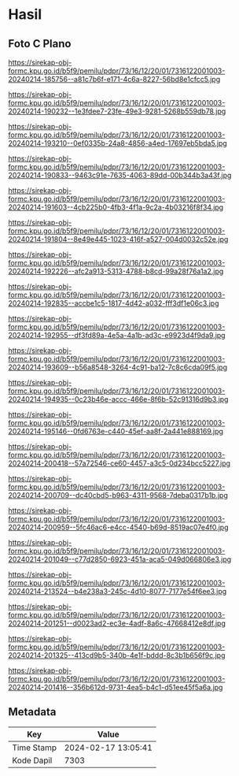 # Hasil

## Foto C Plano

https://sirekap-obj-formc.kpu.go.id/b5f9/pemilu/pdpr/73/16/12/20/01/7316122001003-20240214-185756--a81c7b6f-e171-4c6a-8227-56bd8e1cfcc5.jpg

https://sirekap-obj-formc.kpu.go.id/b5f9/pemilu/pdpr/73/16/12/20/01/7316122001003-20240214-190232--1e3fdee7-23fe-49e3-9281-5268b559db78.jpg

https://sirekap-obj-formc.kpu.go.id/b5f9/pemilu/pdpr/73/16/12/20/01/7316122001003-20240214-193210--0ef0335b-24a8-4856-a4ed-17697eb5bda5.jpg

https://sirekap-obj-formc.kpu.go.id/b5f9/pemilu/pdpr/73/16/12/20/01/7316122001003-20240214-190833--9463c91e-7635-4063-89dd-00b344b3a43f.jpg

https://sirekap-obj-formc.kpu.go.id/b5f9/pemilu/pdpr/73/16/12/20/01/7316122001003-20240214-191603--4cb225b0-4fb3-4f1a-9c2a-4b03216f8f34.jpg

https://sirekap-obj-formc.kpu.go.id/b5f9/pemilu/pdpr/73/16/12/20/01/7316122001003-20240214-191804--8e49e445-1023-416f-a527-004d0032c52e.jpg

https://sirekap-obj-formc.kpu.go.id/b5f9/pemilu/pdpr/73/16/12/20/01/7316122001003-20240214-192226--afc2a913-5313-4788-b8cd-99a28f76a1a2.jpg

https://sirekap-obj-formc.kpu.go.id/b5f9/pemilu/pdpr/73/16/12/20/01/7316122001003-20240214-192835--accbe1c5-1817-4d42-a032-fff3df1e06c3.jpg

https://sirekap-obj-formc.kpu.go.id/b5f9/pemilu/pdpr/73/16/12/20/01/7316122001003-20240214-192955--df3fd89a-4e5a-4a1b-ad3c-e9923d4f9da9.jpg

https://sirekap-obj-formc.kpu.go.id/b5f9/pemilu/pdpr/73/16/12/20/01/7316122001003-20240214-193609--b56a8548-3264-4c91-ba12-7c8c6cda09f5.jpg

https://sirekap-obj-formc.kpu.go.id/b5f9/pemilu/pdpr/73/16/12/20/01/7316122001003-20240214-194935--0c23b46e-accc-466e-8f6b-52c91316d9b3.jpg

https://sirekap-obj-formc.kpu.go.id/b5f9/pemilu/pdpr/73/16/12/20/01/7316122001003-20240214-195146--0fd6763e-c440-45ef-aa8f-2a441e888169.jpg

https://sirekap-obj-formc.kpu.go.id/b5f9/pemilu/pdpr/73/16/12/20/01/7316122001003-20240214-200418--57a72546-ce60-4457-a3c5-0d234bcc5227.jpg

https://sirekap-obj-formc.kpu.go.id/b5f9/pemilu/pdpr/73/16/12/20/01/7316122001003-20240214-200709--dc40cbd5-b963-4311-9568-7deba0317b1b.jpg

https://sirekap-obj-formc.kpu.go.id/b5f9/pemilu/pdpr/73/16/12/20/01/7316122001003-20240214-200959--5fc46ac6-e4cc-4540-b69d-8519ac07e4f0.jpg

https://sirekap-obj-formc.kpu.go.id/b5f9/pemilu/pdpr/73/16/12/20/01/7316122001003-20240214-201049--c77d2850-6923-451a-aca5-049d066806e3.jpg

https://sirekap-obj-formc.kpu.go.id/b5f9/pemilu/pdpr/73/16/12/20/01/7316122001003-20240214-213524--b4e238a3-245c-4d10-8077-7177e54f6ee3.jpg

https://sirekap-obj-formc.kpu.go.id/b5f9/pemilu/pdpr/73/16/12/20/01/7316122001003-20240214-201251--d0023ad2-ec3e-4adf-8a6c-47668412e8df.jpg

https://sirekap-obj-formc.kpu.go.id/b5f9/pemilu/pdpr/73/16/12/20/01/7316122001003-20240214-201325--413cd9b5-340b-4e1f-bddd-8c3b1b656f9c.jpg

https://sirekap-obj-formc.kpu.go.id/b5f9/pemilu/pdpr/73/16/12/20/01/7316122001003-20240214-201416--356b612d-9731-4ea5-b4c1-d51ee45f5a6a.jpg


## Metadata

| Key        | Value               |
| ---------- | ------------------- |
| Time Stamp | 2024-02-17 13:05:41 |
| Kode Dapil | 7303                |



